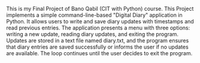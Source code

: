 This is my Final Project of Bano Qabil (CIT with Python) course. This Project implements a simple command-line-based "Digital Diary" application in Python. It allows users to write and save diary updates with timestamps and read previous entries. The application presents a menu with three options: writing a new update, reading diary updates, and exiting the program. Updates are stored in a text file named diary.txt, and the program ensures that diary entries are saved successfully or informs the user if no updates are available. The loop continues until the user decides to exit the program.
